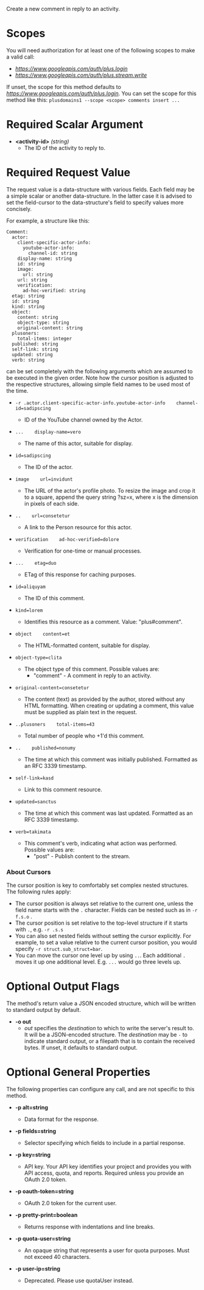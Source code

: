 Create a new comment in reply to an activity.
# Scopes

You will need authorization for at least one of the following scopes to make a valid call:

* *https://www.googleapis.com/auth/plus.login*
* *https://www.googleapis.com/auth/plus.stream.write*

If unset, the scope for this method defaults to *https://www.googleapis.com/auth/plus.login*.
You can set the scope for this method like this: `plusdomains1 --scope <scope> comments insert ...`
# Required Scalar Argument
* **&lt;activity-id&gt;** *(string)*
    - The ID of the activity to reply to.
# Required Request Value

The request value is a data-structure with various fields. Each field may be a simple scalar or another data-structure.
In the latter case it is advised to set the field-cursor to the data-structure's field to specify values more concisely.

For example, a structure like this:
```
Comment:
  actor:
    client-specific-actor-info:
      youtube-actor-info:
        channel-id: string
    display-name: string
    id: string
    image:
      url: string
    url: string
    verification:
      ad-hoc-verified: string
  etag: string
  id: string
  kind: string
  object:
    content: string
    object-type: string
    original-content: string
  plusoners:
    total-items: integer
  published: string
  self-link: string
  updated: string
  verb: string

```

can be set completely with the following arguments which are assumed to be executed in the given order. Note how the cursor position is adjusted to the respective structures, allowing simple field names to be used most of the time.

* `-r .actor.client-specific-actor-info.youtube-actor-info    channel-id=sadipscing`
    - ID of the YouTube channel owned by the Actor.


* `...    display-name=vero`
    - The name of this actor, suitable for display.
* `id=sadipscing`
    - The ID of the actor.
* `image    url=invidunt`
    - The URL of the actor&#39;s profile photo. To resize the image and crop it to a square, append the query string ?sz=x, where x is the dimension in pixels of each side.

* `..    url=consetetur`
    - A link to the Person resource for this actor.
* `verification    ad-hoc-verified=dolore`
    - Verification for one-time or manual processes.


* `...    etag=duo`
    - ETag of this response for caching purposes.
* `id=aliquyam`
    - The ID of this comment.
* `kind=lorem`
    - Identifies this resource as a comment. Value: &#34;plus#comment&#34;.
* `object    content=et`
    - The HTML-formatted content, suitable for display.
* `object-type=clita`
    - The object type of this comment. Possible values are:  
        - &#34;comment&#34; - A comment in reply to an activity.
* `original-content=consetetur`
    - The content (text) as provided by the author, stored without any HTML formatting. When creating or updating a comment, this value must be supplied as plain text in the request.

* `..plusoners    total-items=43`
    - Total number of people who +1&#39;d this comment.

* `..    published=nonumy`
    - The time at which this comment was initially published. Formatted as an RFC 3339 timestamp.
* `self-link=kasd`
    - Link to this comment resource.
* `updated=sanctus`
    - The time at which this comment was last updated. Formatted as an RFC 3339 timestamp.
* `verb=takimata`
    - This comment&#39;s verb, indicating what action was performed. Possible values are:  
        - &#34;post&#34; - Publish content to the stream.


### About Cursors

The cursor position is key to comfortably set complex nested structures. The following rules apply:

* The cursor position is always set relative to the current one, unless the field name starts with the `.` character. Fields can be nested such as in `-r f.s.o` .
* The cursor position is set relative to the top-level structure if it starts with `.`, e.g. `-r .s.s`
* You can also set nested fields without setting the cursor explicitly. For example, to set a value relative to the current cursor position, you would specify `-r struct.sub_struct=bar`.
* You can move the cursor one level up by using `..`. Each additional `.` moves it up one additional level. E.g. `...` would go three levels up.


# Optional Output Flags

The method's return value a JSON encoded structure, which will be written to standard output by default.

* **-o out**
    - *out* specifies the *destination* to which to write the server's result to.
      It will be a JSON-encoded structure.
      The *destination* may be `-` to indicate standard output, or a filepath that is to contain the received bytes.
      If unset, it defaults to standard output.
# Optional General Properties

The following properties can configure any call, and are not specific to this method.

* **-p alt=string**
    - Data format for the response.

* **-p fields=string**
    - Selector specifying which fields to include in a partial response.

* **-p key=string**
    - API key. Your API key identifies your project and provides you with API access, quota, and reports. Required unless you provide an OAuth 2.0 token.

* **-p oauth-token=string**
    - OAuth 2.0 token for the current user.

* **-p pretty-print=boolean**
    - Returns response with indentations and line breaks.

* **-p quota-user=string**
    - An opaque string that represents a user for quota purposes. Must not exceed 40 characters.

* **-p user-ip=string**
    - Deprecated. Please use quotaUser instead.
